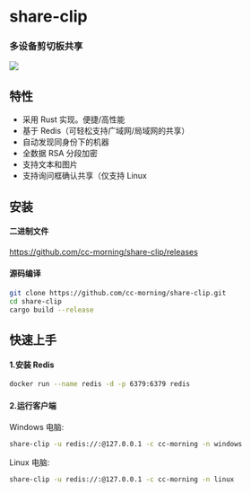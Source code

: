 share-clip
======

### 多设备剪切板共享

<img src="share-clip.gif" />

特性
------
* 采用 Rust 实现。便捷/高性能
* 基于 Redis（可轻松支持广域网/局域网的共享）
* 自动发现同身份下的机器
* 全数据 RSA 分段加密
* 支持文本和图片
* 支持询问框确认共享（仅支持 Linux

安装
------
#### 二进制文件
<https://github.com/cc-morning/share-clip/releases>

#### 源码编译
```bash
git clone https://github.com/cc-morning/share-clip.git
cd share-clip
cargo build --release
```

快速上手
------

#### 1.安装 Redis
```bash
docker run --name redis -d -p 6379:6379 redis
```
#### 2.运行客户端

Windows 电脑:

```bash
share-clip -u redis://:@127.0.0.1 -c cc-morning -n windows
```

Linux 电脑:

```bash
share-clip -u redis://:@127.0.0.1 -c cc-morning -n linux
```
